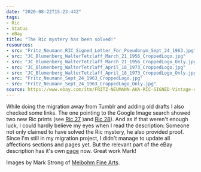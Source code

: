 ```yaml
---
date: "2020-08-22T15:23:44Z"
tags:
- Ric
- Status
- eBay
title: "The Ric mystery has been solved!"
resources:
- src: "Fritz_Neumann_RIC_Signed_Letter_For_Pseudonym_Sept_24_1963.jpg"
- src: "JC_Blumenberg_WalterTetzlaff_March_21_1956_CroppedLogo.jpg"
- src: "JC_Blumenberg_WalterTetzlaff_March_21_1956_CroppedLogo_Only.jpg"
- src: "JC_Blumenberg_WalterTetzlaff_April_18_1973_CroppedLogo.jpg"
- src: "JC_Blumenberg_WalterTetzlaff_April_18_1973_CroppedLogo_Only.jpg"
- src: "Fritz_Neumann_Sept_24_1963_CroppedLogo.jpg"
- src: "Fritz_Neumann_Sept_24_1963_CroppedLogo_Only.jpg"
source: https://www.ebay.com/itm/FRITZ-NEUMANN-AKA-RIC-SIGNED-Vintage-c-1960s-Color-Etching-STREETSCENE-/143672853431
---
```


While doing the migration away from Tumblr and adding old drafts I also checked some links. The one pointing to the Google Image search showed two new Ric prints (see [Ric 27](/post/ric27) )and [Ric 28](/post/ric28)). And as if that weren't enough luck, I could hardly believe my eyes when I read the description: Someone not only claimed to have solved the Ric mystery, he also provided proof. Since I'm still in my migration project, I didn't manage to update all affections sections and pages yet. But the relevant part of the eBay description has it's own [page](/ric/mystery-solved) now. Great work Mark!

Images by Mark Strong of [Meibohm Fine Arts](http://meibohmfinearts.com/).
